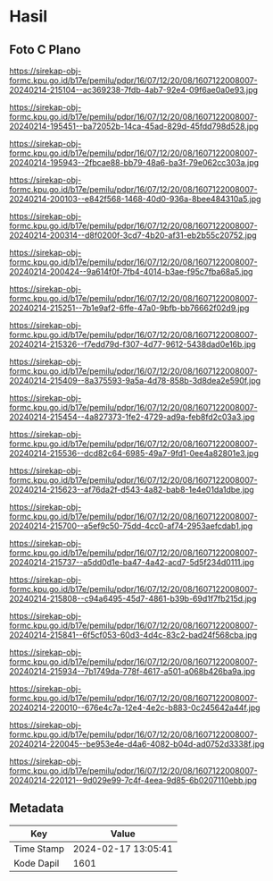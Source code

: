 # Hasil

## Foto C Plano

https://sirekap-obj-formc.kpu.go.id/b17e/pemilu/pdpr/16/07/12/20/08/1607122008007-20240214-215104--ac369238-7fdb-4ab7-92e4-09f6ae0a0e93.jpg

https://sirekap-obj-formc.kpu.go.id/b17e/pemilu/pdpr/16/07/12/20/08/1607122008007-20240214-195451--ba72052b-14ca-45ad-829d-45fdd798d528.jpg

https://sirekap-obj-formc.kpu.go.id/b17e/pemilu/pdpr/16/07/12/20/08/1607122008007-20240214-195943--2fbcae88-bb79-48a6-ba3f-79e062cc303a.jpg

https://sirekap-obj-formc.kpu.go.id/b17e/pemilu/pdpr/16/07/12/20/08/1607122008007-20240214-200103--e842f568-1468-40d0-936a-8bee484310a5.jpg

https://sirekap-obj-formc.kpu.go.id/b17e/pemilu/pdpr/16/07/12/20/08/1607122008007-20240214-200314--d8f0200f-3cd7-4b20-af31-eb2b55c20752.jpg

https://sirekap-obj-formc.kpu.go.id/b17e/pemilu/pdpr/16/07/12/20/08/1607122008007-20240214-200424--9a614f0f-7fb4-4014-b3ae-f95c7fba68a5.jpg

https://sirekap-obj-formc.kpu.go.id/b17e/pemilu/pdpr/16/07/12/20/08/1607122008007-20240214-215251--7b1e9af2-6ffe-47a0-9bfb-bb76662f02d9.jpg

https://sirekap-obj-formc.kpu.go.id/b17e/pemilu/pdpr/16/07/12/20/08/1607122008007-20240214-215326--f7edd79d-f307-4d77-9612-5438dad0e16b.jpg

https://sirekap-obj-formc.kpu.go.id/b17e/pemilu/pdpr/16/07/12/20/08/1607122008007-20240214-215409--8a375593-9a5a-4d78-858b-3d8dea2e590f.jpg

https://sirekap-obj-formc.kpu.go.id/b17e/pemilu/pdpr/16/07/12/20/08/1607122008007-20240214-215454--4a827373-1fe2-4729-ad9a-feb8fd2c03a3.jpg

https://sirekap-obj-formc.kpu.go.id/b17e/pemilu/pdpr/16/07/12/20/08/1607122008007-20240214-215536--dcd82c64-6985-49a7-9fd1-0ee4a82801e3.jpg

https://sirekap-obj-formc.kpu.go.id/b17e/pemilu/pdpr/16/07/12/20/08/1607122008007-20240214-215623--af76da2f-d543-4a82-bab8-1e4e01da1dbe.jpg

https://sirekap-obj-formc.kpu.go.id/b17e/pemilu/pdpr/16/07/12/20/08/1607122008007-20240214-215700--a5ef9c50-75dd-4cc0-af74-2953aefcdab1.jpg

https://sirekap-obj-formc.kpu.go.id/b17e/pemilu/pdpr/16/07/12/20/08/1607122008007-20240214-215737--a5dd0d1e-ba47-4a42-acd7-5d5f234d0111.jpg

https://sirekap-obj-formc.kpu.go.id/b17e/pemilu/pdpr/16/07/12/20/08/1607122008007-20240214-215808--c94a6495-45d7-4861-b39b-69d1f7fb215d.jpg

https://sirekap-obj-formc.kpu.go.id/b17e/pemilu/pdpr/16/07/12/20/08/1607122008007-20240214-215841--6f5cf053-60d3-4d4c-83c2-bad24f568cba.jpg

https://sirekap-obj-formc.kpu.go.id/b17e/pemilu/pdpr/16/07/12/20/08/1607122008007-20240214-215934--7b1749da-778f-4617-a501-a068b426ba9a.jpg

https://sirekap-obj-formc.kpu.go.id/b17e/pemilu/pdpr/16/07/12/20/08/1607122008007-20240214-220010--676e4c7a-12e4-4e2c-b883-0c245642a44f.jpg

https://sirekap-obj-formc.kpu.go.id/b17e/pemilu/pdpr/16/07/12/20/08/1607122008007-20240214-220045--be953e4e-d4a6-4082-b04d-ad0752d3338f.jpg

https://sirekap-obj-formc.kpu.go.id/b17e/pemilu/pdpr/16/07/12/20/08/1607122008007-20240214-220121--9d029e99-7c4f-4eea-9d85-6b0207110ebb.jpg


## Metadata

| Key        | Value               |
| ---------- | ------------------- |
| Time Stamp | 2024-02-17 13:05:41 |
| Kode Dapil | 1601                |



